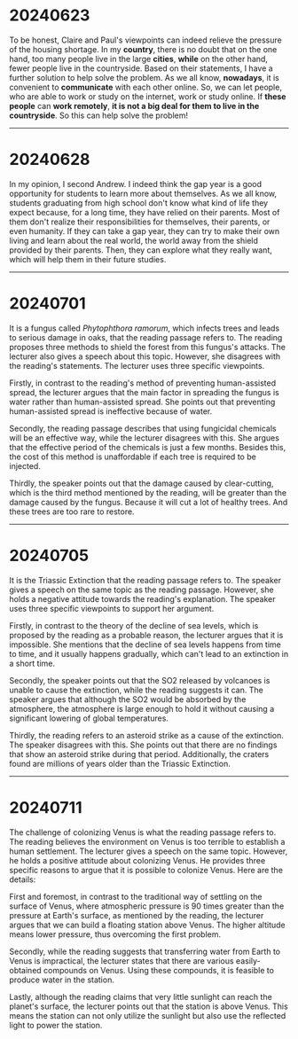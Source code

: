 # 20240623

To be honest, Claire and Paul's viewpoints can indeed relieve the pressure of the housing shortage. In my **country**, there is no doubt that on the one hand, too many people live in the large **cities**, **while** on the other hand, fewer people live in the countryside. Based on their statements, I have a further solution to help solve the problem. As we all know, **nowadays**, it is convenient to **communicate** with each other online. So, we can let people, who are able to work or study on the internet, work or study online. If **these people** can **work remotely**, **it is not a big deal for them to live in the countryside**. So this can help solve the problem!

--------

# 20240628

In my opinion, I second Andrew. I indeed think the gap year is a good opportunity for students to learn more about themselves. As we all know, students graduating from high school don't know what kind of life they expect because, for a long time, they have relied on their parents. Most of them don't realize their responsibilities for themselves, their parents, or even humanity. If they can take a gap year, they can try to make their own living and learn about the real world, the world away from the shield provided by their parents. Then, they can explore what they really want, which will help them in their future studies.

-----------

# 20240701

It is a fungus called *Phytophthora ramorum*, which infects trees and leads to serious damage in oaks, that the reading passage refers to. The reading proposes three methods to shield the forest from this fungus's attacks. The lecturer also gives a speech about this topic. However, she disagrees with the reading's statements. The lecturer uses three specific viewpoints. 

Firstly, in contrast to the reading's method of preventing human-assisted spread, the lecturer argues that the main factor in spreading the fungus is water rather than human-assisted spread. She points out that preventing human-assisted spread is ineffective because of water. 

Secondly, the reading passage describes that using fungicidal chemicals will be an effective way, while the lecturer disagrees with this. She argues that the effective period of the chemicals is just a few months. Besides this, the cost of this method is unaffordable if each tree is required to be injected.

Thirdly, the speaker points out that the damage caused by clear-cutting, which is the third method mentioned by the reading, will be greater than the damage caused by the fungus. Because it will cut a lot of healthy trees. And these trees are too rare to restore.

----------------------------

# 20240705

It is the Triassic Extinction that the reading passage refers to. The speaker gives a speech on the same topic as the reading passage. However, she holds a negative attitude towards the reading's explanation. The speaker uses three specific viewpoints to support her argument. 

Firstly, in contrast to the theory of the decline of sea levels, which is proposed by the reading as a probable reason, the lecturer argues that it is impossible. She mentions that the decline of sea levels happens from time to time, and it usually happens gradually, which can't lead to an extinction in a short time.

Secondly, the speaker points out that the SO2 released by volcanoes is unable to cause the extinction, while the reading suggests it can. The speaker argues that although the SO2 would be absorbed by the atmosphere, the atmosphere is large enough to hold it without causing a significant lowering of global temperatures.

Thirdly, the reading refers to an asteroid strike as a cause of the extinction. The speaker disagrees with this. She points out that there are no findings that show an asteroid strike during that period. Additionally, the craters found are millions of years older than the Triassic Extinction.

---------------------

# 20240711

The challenge of colonizing Venus is what the reading passage refers to. The reading believes the environment on Venus is too terrible to establish a human settlement. The lecturer gives a speech on the same topic. However, he holds a positive attitude about colonizing Venus. He provides three specific reasons to argue that it is possible to colonize Venus. Here are the details:

First and foremost, in contrast to the traditional way of settling on the surface of Venus, where atmospheric pressure is 90 times greater than the pressure at Earth's surface, as mentioned by the reading, the lecturer argues that we can build a floating station above Venus. The higher altitude means lower pressure, thus overcoming the first problem.

Secondly, while the reading suggests that transferring water from Earth to Venus is impractical, the lecturer states that there are various easily-obtained compounds on Venus. Using these compounds, it is feasible to produce water in the station.

Lastly, although the reading claims that very little sunlight can reach the planet's surface, the lecturer points out that the station is above Venus. This means the station can not only utilize the sunlight but also use the reflected light to power the station.